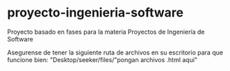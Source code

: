 # proyecto-ingenieria-software
Proyecto basado en fases para la materia Proyectos de Ingeniería de Software

Asegurense de tener la siguiente ruta de archivos en su escritorio para que funcione bien: "Desktop/seeker/files/"pongan archivos .html aqui"